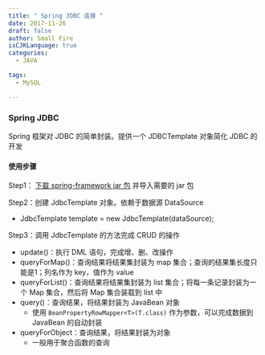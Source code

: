 ```yaml
---
title: " Spring JDBC 连接 "
date: 2017-11-26
draft: false
author: Small Fire
isCJKLanguage: true
categories: 
  - JAVA

tags: 
  - MySQL

---
```


### Spring JDBC

Spring 框架对 JDBC 的简单封装。提供一个 JDBCTemplate 对象简化 JDBC 的开发

#### 使用步骤

Step1： [下载 spring-framework jar 包](https://repo.spring.io/webapp/#/artifacts/browse/tree/General/libs-release-local/org/springframework/spring) 并导入需要的 jar 包

Step2：创建 JdbcTemplate 对象。依赖于数据源 DataSource

- JdbcTemplate template = new JdbcTemplate(dataSource);

Step3：调用 JdbcTemplate 的方法完成 CRUD 的操作

- update()：执行 DML 语句，完成增、删、改操作
- queryForMap()：查询结果将结果集封装为 map 集合；查询的结果集长度只能是1；列名作为 key，值作为 value
- queryForList()：查询结果将结果集封装为 list 集合；将每一条记录封装为一个 Map 集合，然后将 Map 集合装载到 list 中
- query()：查询结果，将结果封装为 JavaBean 对象
  - 使用 `BeanPropertyRowMapper<T>(T.class)` 作为参数，可以完成数据到 JavaBean 的自动封装
- queryForObject：查询结果，将结果封装为对象
  - 一般用于聚合函数的查询

